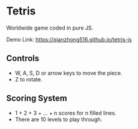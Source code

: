 # Tetris
Worldwide game coded in pure JS.

Demo Link: https://qianzhong516.github.io/tetris-js

## Controls
* W, A, S, D or arrow keys to move the piece. 
* Z to rotate.

## Scoring System
* 1 + 2 + 3 + ... + n scores for n filled lines.
* There are 10 levels to play through.
